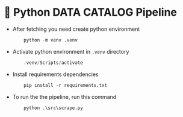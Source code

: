 # :snake: Python DATA CATALOG Pipeline

- After fetching you need create python environment 

    ```python
        python -m venv .venv
    ```
- Activate python environment in <code>.venv</code> directory

    ```python
        .venv/Scripts/activate
    ```
- Install requirements dependencies

    ```python
        pip install -r requirements.txt
    ```
- To run the the pipeline, run this command

    ```python
        python .\src\scrape.py 
    ```